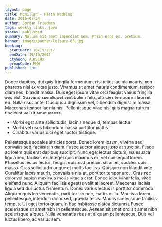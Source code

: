 ```yaml
---
layout: page
title: Mcmillan - Heath Wedding
date: 2016-05-24
author: Jordan Friedman
tags: weekly links, java
status: published
summary: Nullam sit amet imperdiet sem. Proin eros ex, pretium.
banner: images/banner/leisure-05.jpg
booking:
  startDate: 10/15/2017
  endDate: 10/16/2017
  ctyhocn: AIKSCHX
  groupCode: MHW
published: true
---
```

Donec dapibus, dui quis fringilla fermentum, nisi tellus lacinia mauris, non pharetra nisi ex vitae justo. Vivamus sit amet mauris condimentum, tempor diam nec, blandit massa. Duis eget ipsum vitae orci feugiat varius fringilla sed nisl. Suspendisse aliquet vestibulum felis, ultricies tempus mi laoreet eu. Nulla risus ante, faucibus a dignissim vel, bibendum dignissim massa. Maecenas tempor lacinia nisi. Pellentesque vitae nisl quis magna rutrum tincidunt vel sit amet massa.

* Morbi eget ante sollicitudin, lacinia neque id, tempus lectus
* Morbi vel risus bibendum massa porttitor mattis
* Curabitur varius orci eget auctor tristique.

Pellentesque sodales ultricies porta. Donec lorem ipsum, viverra sed convallis sed, facilisis in diam. Fusce auctor aliquet justo at suscipit. Fusce ac lorem quis erat dapibus suscipit. Nunc eget lectus dictum, malesuada ligula nec, facilisis ex. Integer quis maximus ex, vel consequat lorem. Phasellus lectus lectus, feugiat euismod pretium sit amet, sodales quis massa. Cras sollicitudin augue et mollis facilisis. Quisque non blandit ante. Curabitur lacus mauris, convallis a nisl at, porttitor tempor arcu. Cras nec dolor vel sapien maximus mollis vitae a erat.
Donec id pulvinar felis, vitae eleifend nunc. Aliquam facilisis egestas velit at laoreet. Maecenas lacinia ligula sed dui luctus fermentum. Donec varius lectus in porttitor commodo. Aliquam quis leo venenatis, porttitor leo nec, mattis nulla. Mauris a lorem pellentesque, interdum dolor sed, gravida tellus. Mauris scelerisque facilisis tempus. Ut eget tortor quam. In hac habitasse platea dictumst. Fusce scelerisque sit amet nibh in pellentesque. Aenean sit amet orci sit amet nibh scelerisque aliquet. Nulla venenatis risus at aliquam pellentesque. Duis vel luctus libero, ac varius sem.
